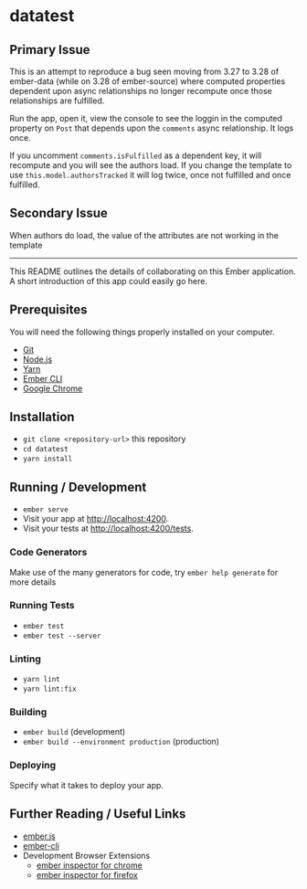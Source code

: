 # datatest

## Primary Issue

This is an attempt to reproduce a bug seen moving from 3.27 to 3.28 of ember-data (while on 3.28 of ember-source)
where computed properties dependent upon async relationships no longer recompute once
those relationships are fulfilled. 

Run the app, open it, view the console to see the loggin in the computed property
on `Post` that depends upon the `comments` async relationship. It logs once.

If you uncomment `comments.isFulfilled` as a dependent key, it will recompute and
you will see the authors load.
If you change the template to use `this.model.authorsTracked` it will log twice,
once not fulfilled and once fulfilled. 

## Secondary Issue

When authors do load, the value of the attributes are not working in the template

---


This README outlines the details of collaborating on this Ember application.
A short introduction of this app could easily go here.

## Prerequisites

You will need the following things properly installed on your computer.

* [Git](https://git-scm.com/)
* [Node.js](https://nodejs.org/)
* [Yarn](https://yarnpkg.com/)
* [Ember CLI](https://ember-cli.com/)
* [Google Chrome](https://google.com/chrome/)

## Installation

* `git clone <repository-url>` this repository
* `cd datatest`
* `yarn install`

## Running / Development

* `ember serve`
* Visit your app at [http://localhost:4200](http://localhost:4200).
* Visit your tests at [http://localhost:4200/tests](http://localhost:4200/tests).

### Code Generators

Make use of the many generators for code, try `ember help generate` for more details

### Running Tests

* `ember test`
* `ember test --server`

### Linting

* `yarn lint`
* `yarn lint:fix`

### Building

* `ember build` (development)
* `ember build --environment production` (production)

### Deploying

Specify what it takes to deploy your app.

## Further Reading / Useful Links

* [ember.js](https://emberjs.com/)
* [ember-cli](https://ember-cli.com/)
* Development Browser Extensions
  * [ember inspector for chrome](https://chrome.google.com/webstore/detail/ember-inspector/bmdblncegkenkacieihfhpjfppoconhi)
  * [ember inspector for firefox](https://addons.mozilla.org/en-US/firefox/addon/ember-inspector/)
